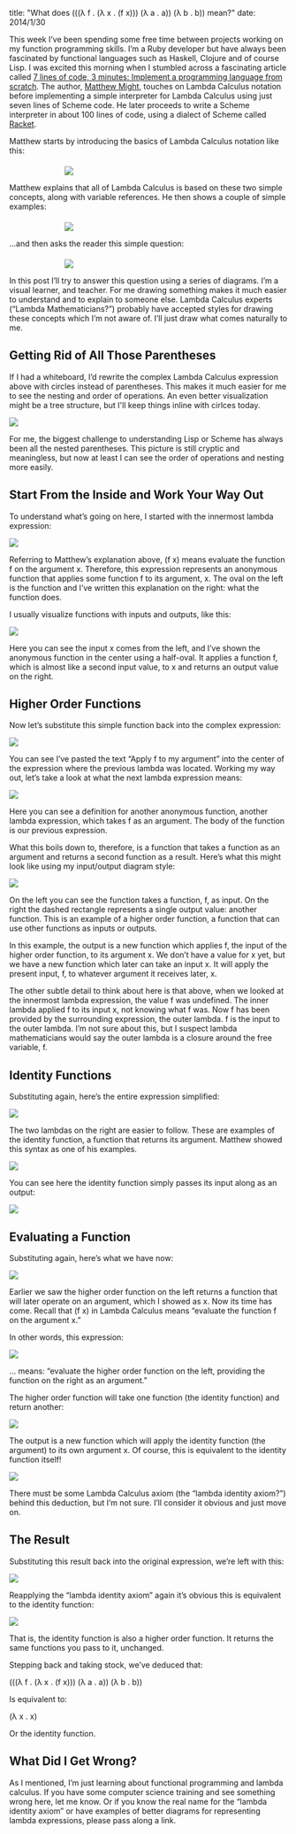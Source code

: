 title: "What does (((λ f . (λ x . (f x))) (λ a . a)) (λ b . b)) mean?"
date: 2014/1/30

This week I’ve been spending some free time between projects working on my
function programming skills. I’m a Ruby developer but have always been
fascinated by functional languages such as Haskell, Clojure and of course Lisp.
I was excited this morning when I stumbled across a fascinating article called
[7 lines of code, 3 minutes: Implement a programming language from scratch](http://matt.might.net/articles/implementing-a-programming-language/). The
author, [Matthew Might](https://twitter.com/mattmight), touches on Lambda Calculus notation before implementing
a simple interpreter for Lambda Calculus using just seven lines of Scheme code.
He later proceeds to write a Scheme interpreter in about 100 lines of code,
using a dialect of Scheme called [Racket](http://racket-lang.org).

Matthew starts by introducing the basics of Lambda Calculus notation like this:

<div style="margin: 20px 0 0 100px">
  <img src="http://patshaughnessy.net/assets/2014/1/30/basics.png"><br/>
</div>

Matthew explains that all of Lambda Calculus is based on these two simple
concepts, along with variable references. He then shows a couple of simple examples:

<div style="margin: 20px 0 0 100px">
  <img src="http://patshaughnessy.net/assets/2014/1/30/examples.png"><br/>
</div>

...and then asks the reader this simple question:

<div style="margin: 20px 0 0 100px">
  <img src="http://patshaughnessy.net/assets/2014/1/30/question.png"><br/>
</div>

In this post I’ll try to answer this question using a series of diagrams. I’m a
visual learner, and teacher. For me drawing something makes it much easier to
understand and to explain to someone else. Lambda Calculus experts (“Lambda
Mathematicians?”) probably have accepted styles for drawing these concepts
which I’m not aware of. I’ll just draw what comes naturally to me.

## Getting Rid of All Those Parentheses

If I had a whiteboard, I’d rewrite the complex Lambda Calculus expression above
with circles instead of parentheses. This makes it much easier for me to see
the nesting and order of operations. An even better visualization might be a tree structure, but I'll keep things inline with cirlces today.

<img src="http://patshaughnessy.net/assets/2014/1/30/one.png"><br/>

For me, the biggest challenge to understanding Lisp or Scheme has always been
all the nested parentheses. This picture is still cryptic and meaningless, but
now at least I can see the order of operations and nesting more easily.

## Start From the Inside and Work Your Way Out

To understand what’s going on here, I started with the innermost lambda
expression:

<img src="http://patshaughnessy.net/assets/2014/1/30/two.png"><br/>

Referring to Matthew’s explanation above, <span class="code">(f x)</span> means evaluate the function <span class="code">f</span>
on the argument <span class="code">x</span>. Therefore, this expression represents an anonymous function
that applies some function <span class="code">f</span> to its argument, <span class="code">x</span>. The oval on the left is the
function and I’ve written this explanation on the right: what the function
does.

I usually visualize functions with inputs and outputs, like this:

<img src="http://patshaughnessy.net/assets/2014/1/30/three.png"><br/>

Here you can see the input <span class="code">x</span> comes from the left, and I’ve shown the anonymous
function in the center using a half-oval. It applies a function <span class="code">f</span>, which is
almost like a second input value, to <span class="code">x</span> and returns an output value on the
right.

## Higher Order Functions

Now let’s substitute this simple function back into the complex expression:

<img src="http://patshaughnessy.net/assets/2014/1/30/four.png"><br/>

You can see I’ve pasted the text “Apply f to my argument” into the center of
the expression where the previous lambda was located. Working my way out, let’s
take a look at what the next lambda expression means:

<img src="http://patshaughnessy.net/assets/2014/1/30/five.png"><br/>

Here you can see a definition for another anonymous function, another lambda
expression, which takes <span class="code">f</span> as an argument. The body of the function is our
previous expression.

What this boils down to, therefore, is a function that takes a function as an
argument and returns a second function as a result. Here’s what this might look
like using my input/output diagram style:

<img src="http://patshaughnessy.net/assets/2014/1/30/six.png"><br/>

On the left you can see the function takes a function, <span class="code">f</span>, as input. On the
right the dashed rectangle represents a single output value: another function.
This is an example of a higher order function, a function that can use other
functions as inputs or outputs. 

In this example, the output is a new function which applies <span class="code">f</span>, the input of the
higher order function, to its argument <span class="code">x</span>. We don’t have a value for <span class="code">x</span> yet, but
we have a new function which later can take an input <span class="code">x</span>. It will apply the
present input, <span class="code">f</span>, to whatever argument it receives later, <span class="code">x</span>.

The other subtle detail to think about here is that above, when we looked at
the innermost lambda expression, the value <span class="code">f</span> was undefined. The inner lambda
applied <span class="code">f</span> to its input <span class="code">x</span>, not knowing what <span class="code">f</span> was. Now <span class="code">f</span> has been provided by
the surrounding expression, the outer lambda. <span class="code">f</span> is the input to the outer
lambda. I’m not sure about this, but I suspect lambda mathematicians would say
the outer lambda is a closure around the free variable, <span class="code">f</span>.

## Identity Functions

Substituting again, here’s the entire expression simplified:

<img src="http://patshaughnessy.net/assets/2014/1/30/seven.png"><br/>

The two lambdas on the right are easier to follow. These are examples of the
identity function, a function that returns its argument. Matthew showed this
syntax as one of his examples.

<img src="http://patshaughnessy.net/assets/2014/1/30/eight.png"><br/>

You can see here the identity function simply passes its input along as an
output:

<img src="http://patshaughnessy.net/assets/2014/1/30/nine.png"><br/>

## Evaluating a Function

Substituting again, here’s what we have now:

<img src="http://patshaughnessy.net/assets/2014/1/30/ten.png"><br/>

Earlier we saw the higher order function on the left returns a function that
will later operate on an argument, which I showed as <span class="code">x</span>. Now its time has come.
Recall that <span class="code">(f x)</span> in Lambda Calculus means “evaluate the function <span class="code">f</span> on the
argument <span class="code">x</span>.”

In other words, this expression:

<img src="http://patshaughnessy.net/assets/2014/1/30/eleven.png"><br/>

… means: “evaluate the higher order function on the left, providing the
function on the right as an argument.”

The higher order function will take one function (the identity function) and
return another:

<img src="http://patshaughnessy.net/assets/2014/1/30/twelve.png"><br/>

The output is a new function which will apply the identity function (the
argument) to its own argument <span class="code">x</span>. Of course, this is equivalent to the identity
function itself!

<img src="http://patshaughnessy.net/assets/2014/1/30/thirteen.png"><br/>

There must be some Lambda Calculus axiom (the “lambda identity axiom?”) behind
this deduction, but I’m not sure. I’ll consider it obvious and just move on.

## The Result

Substituting this result back into the original expression, we’re left with
this:

<img src="http://patshaughnessy.net/assets/2014/1/30/fourteen.png"><br/>

Reapplying the “lambda identity axiom” again it’s
obvious this is equivalent to the identity function:

<img src="http://patshaughnessy.net/assets/2014/1/30/fifteen.png"><br/>

That is, the identity function is also a higher order function. It returns the
same functions you pass to it, unchanged.

Stepping back and taking stock, we’ve deduced that:

<span class="code">(((λ f . (λ x . (f x))) (λ a . a)) (λ b . b))</span>


Is equivalent to:

<span class="code">(λ x . x)</span>

Or the identity function.

## What Did I Get Wrong?

As I mentioned, I’m just learning about functional programming and lambda
calculus. If you have some computer science training and see something wrong
here, let me know. Or if you know the real name for the “lambda identity axiom”
or have examples of better diagrams for representing lambda expressions, please
pass along a link.
